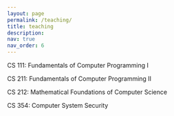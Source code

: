 ```yaml
---
layout: page
permalink: /teaching/
title: teaching
description:
nav: true
nav_order: 6
---
```


<p>CS 111: Fundamentals of Computer Programming I </p>
<p>CS 211: Fundamentals of Computer Programming II</p>
<P>CS 212: Mathematical Foundations of Computer Science</P>
<p>CS 354: Computer System Security</p>
